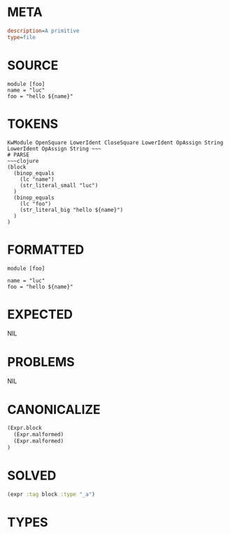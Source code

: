 # META
~~~ini
description=A primitive
type=file
~~~
# SOURCE
~~~roc
module [foo]
name = "luc"
foo = "hello ${name}"
~~~
# TOKENS
~~~text
KwModule OpenSquare LowerIdent CloseSquare LowerIdent OpAssign String LowerIdent OpAssign String ~~~
# PARSE
~~~clojure
(block
  (binop_equals
    (lc "name")
    (str_literal_small "luc")
  )
  (binop_equals
    (lc "foo")
    (str_literal_big "hello ${name}")
  )
)
~~~
# FORMATTED
~~~roc
module [foo]

name = "luc"
foo = "hello ${name}"
~~~
# EXPECTED
NIL
# PROBLEMS
NIL
# CANONICALIZE
~~~clojure
(Expr.block
  (Expr.malformed)
  (Expr.malformed)
)
~~~
# SOLVED
~~~clojure
(expr :tag block :type "_a")
~~~
# TYPES
~~~roc
~~~
